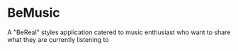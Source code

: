 # BeMusic
A "BeReal" styles application catered to music enthusiast who want to share what they are currently listening to
